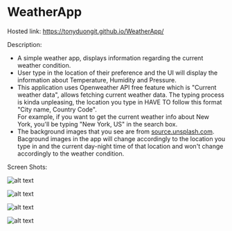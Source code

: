 # WeatherApp

Hosted link: https://tonyduongit.github.io/WeatherApp/

Description: </br>
- A simple weather app, displays information regarding the current weather condition.
- User type in the location of their preference and the UI will display the information about Temperature, Humidity and Pressure.
- This application uses Openweather API free feature which is "Current weather data", allows fetching current weather data. The typing process is kinda unpleasing, the location you type in HAVE TO follow this format "City name, Country Code". </br>
For example, if you want to get the current weather info about New York, you'll be typing "New York, US" in the search box. 
- The background images that you see are from [source.unsplash.com](https://source.unsplash.com/). Bacground images in the app will change accordingly to the location you type in and the current day-night time of that location and won't change accordingly to the weather condition.

Screen Shots:

![alt text](https://user-images.githubusercontent.com/37773202/76440696-d2504c00-63f0-11ea-8b29-2083beddeab1.PNG)

![alt text](https://user-images.githubusercontent.com/37773202/76440912-2824f400-63f1-11ea-9096-0ee40b09b815.PNG)

![alt text](https://user-images.githubusercontent.com/37773202/76441008-5571a200-63f1-11ea-9cd6-31f33697219e.PNG)

![alt text](https://user-images.githubusercontent.com/37773202/76441761-87373880-63f2-11ea-9501-1fcee036efce.PNG)
